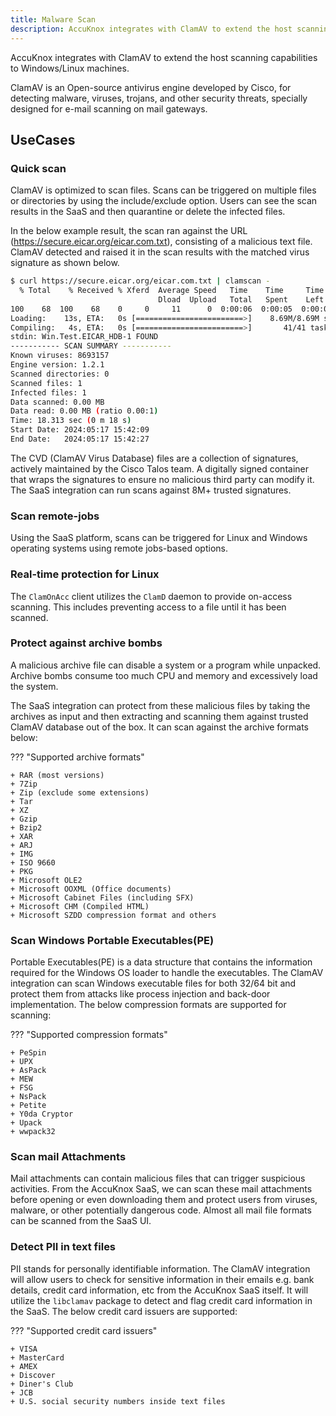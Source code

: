 ```yaml
---
title: Malware Scan
description: AccuKnox integrates with ClamAV to extend the host scanning capabilities to Windows/Linux machines. ClamAV is an Open-source antivirus engine developed by Cisco, for detecting malware, viruses, trojans, and other security threats, specially designed for e-mail scanning on mail gateways.
---
```


AccuKnox integrates with ClamAV to extend the host scanning capabilities to Windows/Linux machines.

ClamAV is an Open-source antivirus engine developed by Cisco, for detecting malware, viruses, trojans, and other security threats, specially designed for e-mail scanning on mail gateways.

## UseCases

### Quick scan

ClamAV is optimized to scan files. Scans can be triggered on multiple files or directories by using the include/exclude option. Users can see the scan results in the SaaS and then quarantine or delete the infected files.

In the below example result, the scan ran against the URL (https://secure.eicar.org/eicar.com.txt), consisting of a malicious text file. ClamAV detected and raised it in the scan results with the matched virus signature as shown below.

```sh
$ curl https://secure.eicar.org/eicar.com.txt | clamscan -
  % Total    % Received % Xferd  Average Speed   Time    Time     Time  Current
                                 Dload  Upload   Total   Spent    Left  Speed
100    68  100    68    0     0     11      0  0:00:06  0:00:05  0:00:01    141.78M/8.71M sigs                 ]    1.77M/8.71M sigs    0.00K/8.71M sigs
Loading:    13s, ETA:   0s [========================>]    8.69M/8.69M sigs
Compiling:   4s, ETA:   0s [========================>]       41/41 tasks
stdin: Win.Test.EICAR_HDB-1 FOUND
----------- SCAN SUMMARY -----------
Known viruses: 8693157
Engine version: 1.2.1
Scanned directories: 0
Scanned files: 1
Infected files: 1
Data scanned: 0.00 MB
Data read: 0.00 MB (ratio 0.00:1)
Time: 18.313 sec (0 m 18 s)
Start Date: 2024:05:17 15:42:09
End Date:   2024:05:17 15:42:27
```

The CVD (ClamAV Virus Database) files are a collection of signatures, actively maintained by the Cisco Talos team. A digitally signed container that wraps the signatures to ensure no malicious third party can modify it. The SaaS integration can run scans against 8M+ trusted signatures.

### Scan remote-jobs

Using the SaaS platform, scans can be triggered for Linux and Windows operating systems using remote jobs-based options.

### Real-time protection for Linux

The ```ClamOnAcc``` client utilizes the ```ClamD``` daemon to provide on-access scanning. This includes preventing access to a file until it has been scanned.

### Protect against archive bombs

A malicious archive file can disable a system or a program while unpacked. Archive bombs consume too much CPU and memory and excessively load the system.

The SaaS integration can protect from these malicious files by taking the archives as input and then extracting and scanning them against trusted ClamAV database out of the box. It can scan against the archive formats below:

??? "Supported archive formats"

    + RAR (most versions)
    + 7Zip
    + Zip (exclude some extensions)
    + Tar
    + XZ
    + Gzip
    + Bzip2
    + XAR
    + ARJ
    + IMG
    + ISO 9660
    + PKG
    + Microsoft OLE2
    + Microsoft OOXML (Office documents)
    + Microsoft Cabinet Files (including SFX)
    + Microsoft CHM (Compiled HTML)
    + Microsoft SZDD compression format and others

### Scan Windows Portable Executables(PE)

Portable Executables(PE) is a data structure that contains the information required for the Windows OS loader to handle the executables. The ClamAV integration can scan Windows executable files for both 32/64 bit and protect them from attacks like process injection and back-door implementation. The below compression formats are supported for scanning:

??? "Supported compression formats"

    + PeSpin
    + UPX
    + AsPack
    + MEW
    + FSG
    + NsPack
    + Petite
    + Y0da Cryptor
    + Upack
    + wwpack32

### Scan mail Attachments

Mail attachments can contain malicious files that can trigger suspicious activities. From the AccuKnox SaaS, we can scan these mail attachments before opening or even downloading them and protect users from viruses, malware, or other potentially dangerous code. Almost all mail file formats can be scanned from the SaaS UI.

### Detect PII in text files

PII stands for personally identifiable information. The ClamAV integration will allow users to check for sensitive information in their emails e.g. bank details, credit card information, etc from the AccuKnox SaaS itself. It will utilize the ```libclamav``` package to detect and flag credit card information in the SaaS. The below credit card issuers are supported:

??? "Supported credit card issuers"

    + VISA
    + MasterCard
    + AMEX
    + Discover
    + Diner's Club
    + JCB
    + U.S. social security numbers inside text files